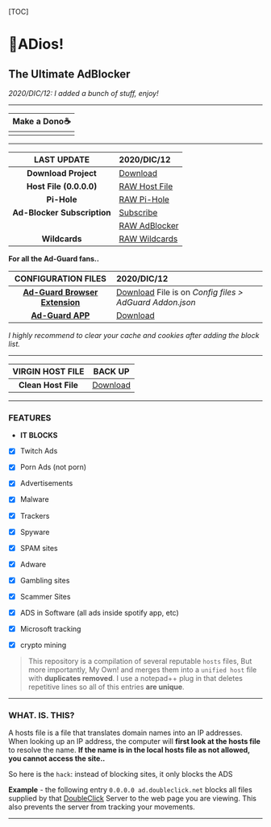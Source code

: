[TOC]



# 👋**AD**ios!

## The Ultimate AdBlocker

*2020/DIC/12: I added a bunch of stuff, enjoy!*

------

| **Make a Dono**☕ |
| :--------------: |
|                  |

------

|       **LAST UPDATE**       | **2020/DIC/12**                                              |
| :-------------------------: | :----------------------------------------------------------- |
|    **Download Project**     | [Download](https://bit.ly/HostBlock)                         |
|   **Host File (0.0.0.0)**   | [RAW Host File](https://bit.ly/HostBlockRaw)                 |
|         **Pi-Hole**         | [RAW Pi-Hole](https://bit.ly/PiHoleHostBlock)                |
| **Ad-Blocker Subscription** | [Subscribe](https://subscribe.adblockplus.org/?location=https://bit.ly/HostSubscription&title=ADios) |
|                             | [RAW AdBlocker](https://bit.ly/HostSubscription)             |
|        **Wildcards**        | [RAW Wildcards](https://bit.ly/HostWildcards)                |



**For all the Ad-Guard fans..** 

|                   **CONFIGURATION FILES**                    | **2020/DIC/12**                                              |
| :----------------------------------------------------------: | :----------------------------------------------------------- |
| **[Ad-Guard Browser Extension](https://adguard.com/en/adguard-assistant/overview.html)** | [Download](https://bit.ly/HostBlock)   File is on *Config files > AdGuard Addon.json* |
| **[Ad-Guard APP](https://adguard.com/en/adguard-windows/overview.html)** | [Download](https://bit.ly/AdGuardApp)                        |

*I highly recommend to clear your cache and cookies after adding the block list.*



------

| **VIRGIN HOST FILE** |                         **BACK UP**                          |
| :------------------: | :----------------------------------------------------------: |
| **Clean Host File**  | [Download](http://winhelp2002.mvps.org/defaultwin7-hosts.zip) |

------



### FEATURES

- **IT BLOCKS**

 -   [x] Twitch Ads
 -   [x] Porn Ads (not porn)
 -   [x] Advertisements
 -   [x] Malware
 -   [x] Trackers
 -   [x] Spyware
 -   [x] SPAM sites
 -   [x] Adware
 -   [x] Gambling sites
 -   [x] Scammer Sites
 -   [x] ADS in Software (all ads inside spotify app, etc)
 -   [x] Microsoft tracking
 -   [x] crypto mining



> This repository is a compilation of several reputable `hosts` files, But more importantly, My Own!
> and merges them into a `unified host` file with **duplicates removed**. 
> I use a notepad++ plug in that deletes repetitive lines so all of this entries **are unique**.



------



### WHAT. IS. THIS?

A hosts file is a file that translates domain names into an IP addresses.
When looking up an IP address, the computer will **first look at the hosts file** to resolve the name. **If the name is in the local hosts file as not allowed, you cannot access the site..** 

So here is the `hack`: instead of blocking sites, it only blocks the ADS

**Example** - the following entry `0.0.0.0 ad.doubleclick.net` blocks all files supplied by that [DoubleClick](http://en.wikipedia.org/wiki/Doubleclick "Wikipedia Definition of Doubleclick") Server to the web page you are viewing. This also prevents the server from tracking your movements.



------




